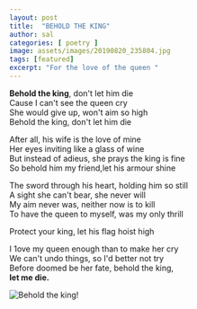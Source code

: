 ```yaml
---
layout: post
title:  "BEHOLD THE KING"
author: sal
categories: [ poetry ]
image: assets/images/20190820_235804.jpg
tags: [featured]
excerpt: "For the love of the queen "
---
```

**Behold the king**, don't let him die  
Cause I can't see the queen cry  
She would give up, won't aim so high  
Behold the king, don't let him die  


After all, his wife is the love of mine  
Her eyes inviting like a glass of wine  
But instead of adieus, she prays the
king is fine  
So behold him my friend,let his armour shine  


The sword through his heart, holding
him so still  
A sight she can't bear, she never will  
My aim never was, neither now is to kill  
To have the queen to myself, was my
only thrill  

Protect your king, let his flag hoist high  

I 1ove my queen enough than to make her cry  
We can't undo things, so I'd better not try  
Before doomed be her fate, behold the king,  
**let me die.**

![Behold the king!](/assets/images/20190820_233750.jpg "Behold the king")
